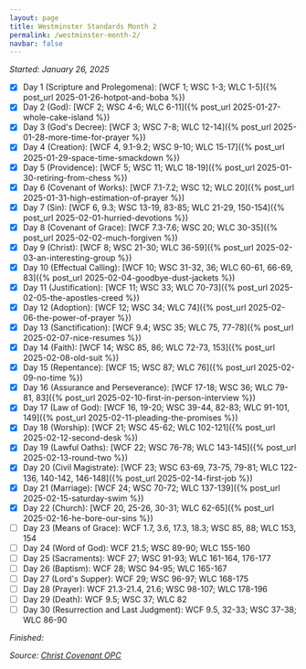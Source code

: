 ```yaml
---
layout: page
title: Westminster Standards Month 2
permalink: /westminster-month-2/
navbar: false
---
```


*Started: January 26, 2025*

- [x] Day 1 (Scripture and Prolegomena): [WCF 1; WSC 1-3; WLC 1-5]({% post_url 2025-01-26-hotpot-and-boba %})
- [x] Day 2 (God): [WCF 2; WSC 4-6; WLC 6-11]({% post_url 2025-01-27-whole-cake-island %})
- [x] Day 3 (God's Decree): [WCF 3; WSC 7-8; WLC 12-14]({% post_url 2025-01-28-more-time-for-prayer %})
- [x] Day 4 (Creation): [WCF 4, 9.1-9.2; WSC 9-10; WLC 15-17]({% post_url 2025-01-29-space-time-smackdown %})
- [x] Day 5 (Providence): [WCF 5; WSC 11; WLC 18-19]({% post_url 2025-01-30-retiring-from-chess %})
- [x] Day 6 (Covenant of Works): [WCF 7.1-7.2; WSC 12; WLC 20]({% post_url 2025-01-31-high-estimation-of-prayer %})
- [x] Day 7 (Sin): [WCF 6, 9.3; WSC 13-19, 83-85; WLC 21-29, 150-154]({% post_url 2025-02-01-hurried-devotions %})
- [x] Day 8 (Covenant of Grace): [WCF 7.3-7.6; WSC 20; WLC 30-35]({% post_url 2025-02-02-much-forgiven %})
- [x] Day 9 (Christ): [WCF 8; WSC 21-30; WLC 36-59]({% post_url 2025-02-03-an-interesting-group %})
- [x] Day 10 (Effectual Calling): [WCF 10; WSC 31-32, 36; WLC 60-61, 66-69, 83]({% post_url 2025-02-04-goodbye-dust-jackets %})
- [x] Day 11 (Justification): [WCF 11; WSC 33; WLC 70-73]({% post_url 2025-02-05-the-apostles-creed %})
- [x] Day 12 (Adoption): [WCF 12; WSC 34; WLC 74]({% post_url 2025-02-06-the-power-of-prayer %})
- [x] Day 13 (Sanctification): [WCF 9.4; WSC 35; WLC 75, 77-78]({% post_url 2025-02-07-nice-resumes %})
- [x] Day 14 (Faith): [WCF 14; WSC 85, 86; WLC 72-73, 153]({% post_url 2025-02-08-old-suit %})
- [x] Day 15 (Repentance): [WCF 15; WSC 87; WLC 76]({% post_url 2025-02-09-no-time %})
- [x] Day 16 (Assurance and Perseverance): [WCF 17-18; WSC 36; WLC 79-81, 83]({% post_url 2025-02-10-first-in-person-interview %})
- [x] Day 17 (Law of God): [WCF 16, 19-20; WSC 39-44, 82-83; WLC 91-101, 149]({% post_url 2025-02-11-pleading-the-promises %})
- [x] Day 18 (Worship): [WCF 21; WSC 45-62; WLC 102-121]({% post_url 2025-02-12-second-desk %})
- [x] Day 19 (Lawful Oaths): [WCF 22; WSC 76-78; WLC 143-145]({% post_url 2025-02-13-round-two %})
- [x] Day 20 (Civil Magistrate): [WCF 23; WSC 63-69, 73-75, 79-81; WLC 122-136, 140-142, 146-148]({% post_url 2025-02-14-first-job %})
- [x] Day 21 (Marriage): [WCF 24; WSC 70-72; WLC 137-139]({% post_url 2025-02-15-saturday-swim %})
- [x] Day 22 (Church): [WCF 20, 25-26, 30-31; WLC 62-65]({% post_url 2025-02-16-he-bore-our-sins %})
- [ ] Day 23 (Means of Grace): WCF 1.7, 3.6, 17.3, 18.3; WSC 85, 88; WLC 153, 154
- [ ] Day 24 (Word of God): WCF 21.5; WSC 89-90; WLC 155-160
- [ ] Day 25 (Sacraments): WCF 27; WSC 91-93; WLC 161-164, 176-177
- [ ] Day 26 (Baptism): WCF 28; WSC 94-95; WLC 165-167
- [ ] Day 27 (Lord's Supper): WCF 29; WSC 96-97; WLC 168-175
- [ ] Day 28 (Prayer): WCF 21.3-21.4, 21.6; WSC 98-107; WLC 178-196
- [ ] Day 29 (Death): WCF 9.5; WSC 37; WLC 82
- [ ] Day 30 (Resurrection and Last Judgment): WCF 9.5, 32-33; WSC 37-38; WLC 86-90

*Finished:*

*Source:* [*Christ Covenant OPC*](https://s3.us-west-1.amazonaws.com/blog.swang.cloud/westminster-monthly-systematic.pdf)